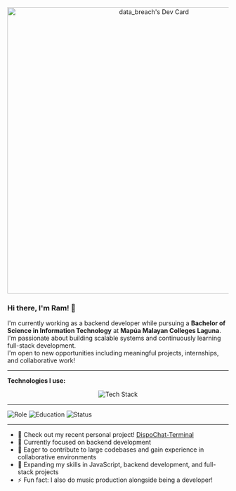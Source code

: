 <div align="center">
  <a href="https://app.daily.dev/databreach82">
    <img src="https://api.daily.dev/devcards/v2/Ce2QPNpttas1xjmWUqzVc.png?type=wide&r=7s0" width="652" alt="data_breach's Dev Card"/>
  </a>
</div>

### Hi there, I'm Ram! 👋

I'm currently working as a backend developer while pursuing a **Bachelor of Science in Information Technology** at **Mapúa Malayan Colleges Laguna**.  
I'm passionate about building scalable systems and continuously learning full-stack development.  
I'm open to new opportunities including meaningful projects, internships, and collaborative work!

---

<b>Technologies I use:</b>  
<div align="center">
  <img src="https://skillicons.dev/icons?i=html,css,js,python,react,bootstrap,nodejs,express,flask,postgres,mongodb,sqlite" alt="Tech Stack" />
</div>

---

![Role](https://img.shields.io/badge/🎯_Role-Backend_Developer-blue?style=flat-square)
![Education](https://img.shields.io/badge/🎓_Mapúa%20Malayan%20Colleges%20Laguna-red?style=flat-square)
![Status](https://img.shields.io/badge/💼_Open_to_Opportunities-brightgreen?style=flat-square)

---

- 🔭 Check out my recent personal project! <a href="https://github.com/ramoj745/dispochat-terminal">DispoChat-Terminal</a>  
- 🌱 Currently focused on backend development  
- 👯 Eager to contribute to large codebases and gain experience in collaborative environments  
- 🤔 Expanding my skills in JavaScript, backend development, and full-stack projects  
- ⚡ Fun fact: I also do music production alongside being a developer!
